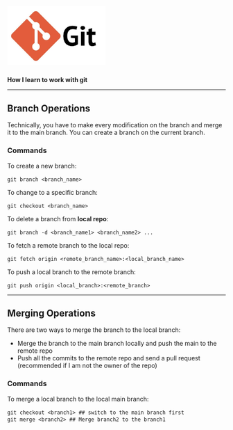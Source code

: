 # <img src = './src/git.jpg' width = 45%>

**How I learn to work with git**

---

## Branch Operations

Technically, you have to make every modification on the branch and merge it to the main branch. You can create a branch on the current branch.

### Commands

To create a new branch:

```shell
git branch <branch_name>
```

To change to a specific branch:

```shell
git checkout <branch_name>
```

To delete a branch from **local repo**:

```shell
git branch -d <branch_name1> <branch_name2> ...
```

To fetch a remote branch to the local repo:

```shell
git fetch origin <remote_branch_name>:<local_branch_name>
```

To push a local branch to the remote branch:

```shell
git push origin <local_branch>:<remote_branch>
```

---

## Merging Operations

There are two ways to merge the branch to the local branch:

- Merge the branch to the main branch locally and push the main to the remote repo
- Push all the commits to the remote repo and send a pull request (recommended if I am not the owner of the repo)

### Commands

To merge a local branch to the local main branch:

```shell
git checkout <branch1> ## switch to the main branch first
git merge <branch2> ## Merge branch2 to the branch1
```